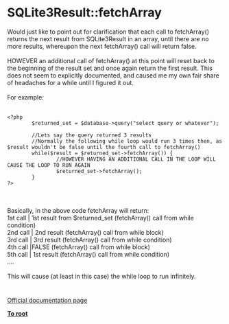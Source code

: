 # SQLite3Result::fetchArray



Would just like to point out for clarification that each call to fetchArray() returns the next result from SQLite3Result in an array, until there are no more results, whereupon the next fetchArray() call will return false.<br><br>HOWEVER an additional call of fetchArray() at this point will reset back to the beginning of the result set and once again return the first result. This does not seem to explicitly documented, and caused me my own fair share of headaches for a while until I figured it out.<br><br>For example:<br><br>

```
<?php 
        $returned_set = $database->query("select query or whatever");
        
        //Lets say the query returned 3 results
        //Normally the following while loop would run 3 times then, as $result wouldn't be false until the fourth call to fetchArray()
        while($result = $returned_set->fetchArray()) {
                //HOWEVER HAVING AN ADDITIONAL CALL IN THE LOOP WILL CAUSE THE LOOP TO RUN AGAIN
                $returned_set->fetchArray();
        }
?>
```
<br><br>Basically, in the above code fetchArray will return:<br>1st call | 1st result from $returned_set (fetchArray() call from while condition)<br>2nd call | 2nd result  (fetchArray() call from while block)<br>3rd call | 3rd result  (fetchArray() call from while condition)<br>4th call |FALSE  (fetchArray() call from while block)<br>5th call | 1st result  (fetchArray() call from while condition)<br>....<br><br>This will cause (at least in this case) the while loop to run infinitely.  

#

[Official documentation page](https://www.php.net/manual/en/sqlite3result.fetcharray.php)

**[To root](/README.md)**